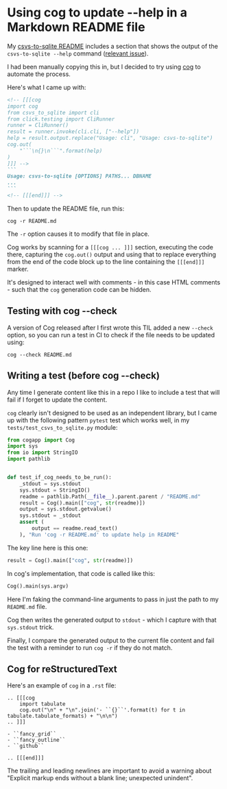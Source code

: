 # Using cog to update --help in a Markdown README file

My [csvs-to-sqlite README](https://github.com/simonw/csvs-to-sqlite/blob/main/README.md) includes a section that shows the output of the `csvs-to-sqlite --help` command ([relevant issue](https://github.com/simonw/csvs-to-sqlite/issues/82)).

I had been manually copying this in, but I decided to try using [cog](https://nedbatchelder.com/code/cog) to automate the process.

Here's what I came up with:

````markdown
<!-- [[[cog
import cog
from csvs_to_sqlite import cli
from click.testing import CliRunner
runner = CliRunner()
result = runner.invoke(cli.cli, ["--help"])
help = result.output.replace("Usage: cli", "Usage: csvs-to-sqlite")
cog.out(
    "```\n{}\n```".format(help)
)
]]] -->
```
Usage: csvs-to-sqlite [OPTIONS] PATHS... DBNAME
...
```
<!-- [[[end]]] -->
````
Then to update the README file, run this:

    cog -r README.md

The `-r` option causes it to modify that file in place.

Cog works by scanning for a `[[[cog ... ]]]` section, executing the code there, capturing the `cog.out()` output and using that to replace everything from the end of the code block up to the line containing the `[[[end]]]` marker.

It's designed to interact well with comments - in this case HTML comments - such that the `cog` generation code can be hidden.

## Testing with cog --check

A version of Cog released after I first wrote this TIL added a new `--check` option, so you can run a test in CI to check if the file needs to be updated using:

    cog --check README.md

## Writing a test (before cog --check)

Any time I generate content like this in a repo I like to include a test that will fail if I forget to update the content.

`cog` clearly isn't designed to be used as an independent library, but I came up with the following pattern `pytest` test which works well, in my `tests/test_csvs_to_sqlite.py` module:

```python
from cogapp import Cog
import sys
from io import StringIO
import pathlib


def test_if_cog_needs_to_be_run():
    _stdout = sys.stdout
    sys.stdout = StringIO()
    readme = pathlib.Path(__file__).parent.parent / "README.md"
    result = Cog().main(["cog", str(readme)])
    output = sys.stdout.getvalue()
    sys.stdout = _stdout
    assert (
        output == readme.read_text()
    ), "Run 'cog -r README.md' to update help in README"
```
The key line here is this one:
```python
result = Cog().main(["cog", str(readme)])
```
In cog's implementation, that code is called like this:
```python
Cog().main(sys.argv)
```
Here I'm faking the command-line arguments to pass in just the path to my `README.md` file.

Cog then writes the generated output to `stdout` - which I capture with that `sys.stdout` trick.

Finally, I compare the generated output to the current file content and fail the test with a reminder to run `cog -r` if they do not match.

## Cog for reStructuredText

Here's an example of `cog` in a `.rst` file:

```
.. [[[cog
    import tabulate
    cog.out("\n" + "\n".join('- ``{}``'.format(t) for t in tabulate.tabulate_formats) + "\n\n")
.. ]]]

- ``fancy_grid``
- ``fancy_outline``
- ``github``

.. [[[end]]]
```
The trailing and leading newlines are important to avoid a warning about "Explicit markup ends without a blank line; unexpected unindent".
